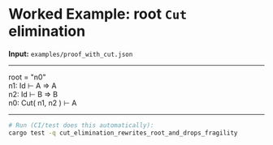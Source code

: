 # Worked Example: root `Cut` elimination

**Input:** `examples/proof_with_cut.json`

---

root = "n0"  
n1: Id ⊢ A ⇒ A  
n2: Id ⊢ B ⇒ B  
n0: Cut( n1, n2 ) ⊢ A

---

```bash
# Run (CI/test does this automatically):
cargo test -q cut_elimination_rewrites_root_and_drops_fragility
